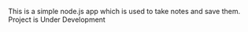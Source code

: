 This is a simple node.js app which is used to take notes and save them.
Project is Under Development
